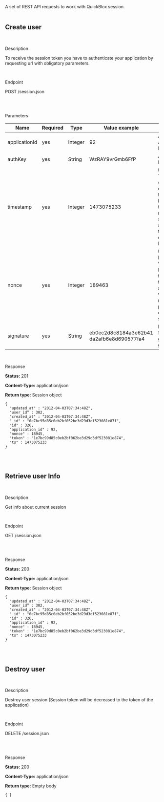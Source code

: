 <div class="app-desc">A set of REST API requests to work with QuickBlox session.</div>
<br>

<section id="api-Default" >
    <span id='Create_user' class='on_page_navigation'></span>
    <h1 class="rest_api_summary rest_api_summary_POST"> Create user </h1>
    <div id="api-Default-users1" class="rest_api_rectangle rest_api_rectangle_POST">
      <br>
      <p class="rest_api_title">Description</p>
      <p class="rest_api_description">To receive the session token you have to authenticate your application by requesting url with obligatory parameters. </p>
      <br>
      <p class="rest_api_title">Endpoint</p>
      <div class="rest_api_endpoint rest_api_endpoint_POST">
        <p class="rest_api_description">POST /session.json</p>
      </div>
      <br>
      <!--  -->
        <br>
        <p class="rest_api_title">Parameters</p>
        <table class="rest_api_params_table">
          <thead>
          <tr>
            <th>Name</th>
            <th>Required</th>
            <th>Type</th>
            <th>Value example</th>
            <th>Description</th>
          </tr>
          </thead>
          <tbody>
          <tr>
            <td>applicationId</td>
            <td class="rest_api_params_table_param_value">yes</td>
            <td class="rest_api_params_table_param_value">Integer</td>
            <td class="rest_api_params_table_param_value">92</td>
            <td class="rest_api_params_table_param_value">API Application Identifier</td>
          </tr>
          <tr>
            <td>authKey</td>
            <td class="rest_api_params_table_param_value">yes</td>
            <td class="rest_api_params_table_param_value">String</td>
            <td class="rest_api_params_table_param_value">WzRAY9vrGmb6FfP</td>
            <td class="rest_api_params_table_param_value">Authentication Key.</td>
          </tr>
          <tr>
            <td>timestamp</td>
            <td class="rest_api_params_table_param_value">yes</td>
            <td class="rest_api_params_table_param_value">Integer</td>
            <td class="rest_api_params_table_param_value">1473075233</td>
            <td class="rest_api_params_table_param_value">Unix Timestamp It shouldn&#39;t be differ from time provided by NTP more than 10 minutes. We suggest you synchronize time on your devices with NTP service.</td>
          </tr>
          <tr>
            <td>nonce</td>
            <td class="rest_api_params_table_param_value">yes</td>
            <td class="rest_api_params_table_param_value">Integer</td>
            <td class="rest_api_params_table_param_value">189463</td>
            <td class="rest_api_params_table_param_value">Unique Random Value. Requests with the same timestamp and same value for nonce parameter can not be send twice.</td>
          </tr>
          <tr>
            <td>signature</td>
            <td class="rest_api_params_table_param_value">yes</td>
            <td class="rest_api_params_table_param_value">String</td>
            <td class="rest_api_params_table_param_value">eb0ec2d8c8184a3e62b41
da2afb6e8d690577fa4
</td>
            <td class="rest_api_params_table_param_value">Follow Signature generation guide</td>
          </tr>
          </tbody>
        </table>
      <br>
      <!-- <p class="rest_api_title">Request</p> -->
      <p class="rest_api_title">Response</p>
          <p class="rest_api_description"><strong>Status:</strong> 201</p>
          <p class="rest_api_description"><strong>Content-Type:</strong> application/json</p>
          <p class="rest_api_description"><strong>Return type:</strong> Session object</p>
        <pre class="language-javascript"><code class="language-javascript">{
  "updated_at" : "2012-04-03T07:34:48Z",
  "user_id" : 302,
  "created_at" : "2012-04-03T07:34:48Z",
  "_id" : "0e7bc95d85c0eb2bf052be3d29d3df523081e87f",
  "id" : 326,
  "application_id" : 92,
  "nonce" : 18945,
  "token" : "1e7bc99d85c0eb2bf062be3d29d3df523081e874",
  "ts" : 1473075233
}</code></pre>
    </div>
    <br><br>
    <span id='Retrieve_user_Info' class='on_page_navigation'></span>
    <h1 class="rest_api_summary rest_api_summary_GET"> Retrieve user Info </h1>
    <div id="api-Default-users2" class="rest_api_rectangle rest_api_rectangle_GET">
      <br>
      <p class="rest_api_title">Description</p>
      <p class="rest_api_description">Get info about current session</p>
      <br>
      <p class="rest_api_title">Endpoint</p>
      <div class="rest_api_endpoint rest_api_endpoint_GET">
        <p class="rest_api_description">GET /session.json</p>
      </div>
      <br>
      <!--  -->
      <br>
      <!-- <p class="rest_api_title">Request</p> -->
      <p class="rest_api_title">Response</p>
          <p class="rest_api_description"><strong>Status:</strong> 200</p>
          <p class="rest_api_description"><strong>Content-Type:</strong> application/json</p>
          <p class="rest_api_description"><strong>Return type:</strong> Session object</p>
        <pre class="language-javascript"><code class="language-javascript">{
  "updated_at" : "2012-04-03T07:34:48Z",
  "user_id" : 302,
  "created_at" : "2012-04-03T07:34:48Z",
  "_id" : "0e7bc95d85c0eb2bf052be3d29d3df523081e87f",
  "id" : 326,
  "application_id" : 92,
  "nonce" : 18945,
  "token" : "1e7bc99d85c0eb2bf062be3d29d3df523081e874",
  "ts" : 1473075233
}</code></pre>
    </div>
    <br><br>
    <span id='Destroy_user_' class='on_page_navigation'></span>
    <h1 class="rest_api_summary rest_api_summary_DELETE"> Destroy user  </h1>
    <div id="api-Default-users3" class="rest_api_rectangle rest_api_rectangle_DELETE">
      <br>
      <p class="rest_api_title">Description</p>
      <p class="rest_api_description">Destroy user session (Session token will be decreased to the token of the application) </p>
      <br>
      <p class="rest_api_title">Endpoint</p>
      <div class="rest_api_endpoint rest_api_endpoint_DELETE">
        <p class="rest_api_description">DELETE /session.json</p>
      </div>
      <br>
      <!--  -->
      <br>
      <!-- <p class="rest_api_title">Request</p> -->
      <p class="rest_api_title">Response</p>
          <p class="rest_api_description"><strong>Status:</strong> 200</p>
          <p class="rest_api_description"><strong>Content-Type:</strong> application/json</p>
          <p class="rest_api_description"><strong>Return type:</strong> Empty body</p>
        <pre class="language-javascript"><code class="language-javascript">{ }</code></pre>
    </div>
    <br><br>
</section>

